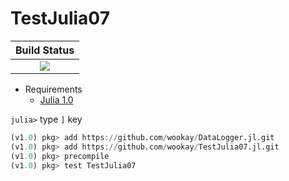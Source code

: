 # TestJulia07

|  **Build Status**               |
|:-------------------------------:|
|  [![][travis-img]][travis-url]  |


* Requirements
   - [Julia 1.0](https://julialang.org/downloads/)

`julia>` type `]` key

```julia
(v1.0) pkg> add https://github.com/wookay/DataLogger.jl.git
(v1.0) pkg> add https://github.com/wookay/TestJulia07.jl.git
(v1.0) pkg> precompile
(v1.0) pkg> test TestJulia07
```


[travis-img]: https://api.travis-ci.org/wookay/TestJulia07.jl.svg?branch=master
[travis-url]: https://travis-ci.org/wookay/TestJulia07.jl
